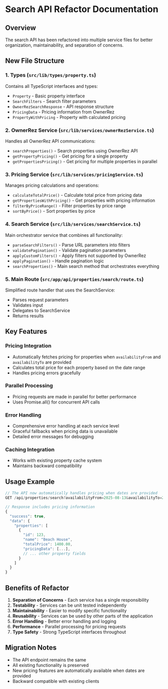 # Search API Refactor Documentation

## Overview
The search API has been refactored into multiple service files for better organization, maintainability, and separation of concerns.

## New File Structure

### 1. Types (`src/lib/types/property.ts`)
Contains all TypeScript interfaces and types:
- `Property` - Basic property interface
- `SearchFilters` - Search filter parameters
- `OwnerRezSearchResponse` - API response structure
- `PricingData` - Pricing information from OwnerRez
- `PropertyWithPricing` - Property with calculated pricing

### 2. OwnerRez Service (`src/lib/services/ownerRezService.ts`)
Handles all OwnerRez API communications:
- `searchProperties()` - Search properties using OwnerRez API
- `getPropertyPricing()` - Get pricing for a single property
- `getPropertiesPricing()` - Get pricing for multiple properties in parallel

### 3. Pricing Service (`src/lib/services/pricingService.ts`)
Manages pricing calculations and operations:
- `calculateTotalPrice()` - Calculate total price from pricing data
- `getPropertiesWithPricing()` - Get properties with pricing information
- `filterByPriceRange()` - Filter properties by price range
- `sortByPrice()` - Sort properties by price

### 4. Search Service (`src/lib/services/searchService.ts`)
Main orchestrator service that combines all functionality:
- `parseSearchFilters()` - Parse URL parameters into filters
- `validatePagination()` - Validate pagination parameters
- `applyCustomFilters()` - Apply filters not supported by OwnerRez
- `applyPagination()` - Handle pagination logic
- `searchProperties()` - Main search method that orchestrates everything

### 5. Main Route (`src/app/api/properties/search/route.ts`)
Simplified route handler that uses the SearchService:
- Parses request parameters
- Validates input
- Delegates to SearchService
- Returns results

## Key Features

### Pricing Integration
- Automatically fetches pricing for properties when `availabilityFrom` and `availabilityTo` are provided
- Calculates total price for each property based on the date range
- Handles pricing errors gracefully

### Parallel Processing
- Pricing requests are made in parallel for better performance
- Uses Promise.all() for concurrent API calls

### Error Handling
- Comprehensive error handling at each service level
- Graceful fallbacks when pricing data is unavailable
- Detailed error messages for debugging

### Caching Integration
- Works with existing property cache system
- Maintains backward compatibility

## Usage Example

```typescript
// The API now automatically handles pricing when dates are provided
GET /api/properties/search?availabilityFrom=2025-08-13&availabilityTo=2025-08-20

// Response includes pricing information
{
  "success": true,
  "data": {
    "properties": [
      {
        "id": 123,
        "name": "Beach House",
        "totalPrice": 1400.00,
        "pricingData": [...],
        // ... other property fields
      }
    ]
  }
}
```

## Benefits of Refactor

1. **Separation of Concerns** - Each service has a single responsibility
2. **Testability** - Services can be unit tested independently
3. **Maintainability** - Easier to modify specific functionality
4. **Reusability** - Services can be used by other parts of the application
5. **Error Handling** - Better error handling and logging
6. **Performance** - Parallel processing for pricing requests
7. **Type Safety** - Strong TypeScript interfaces throughout

## Migration Notes

- The API endpoint remains the same
- All existing functionality is preserved
- New pricing features are automatically available when dates are provided
- Backward compatible with existing clients

